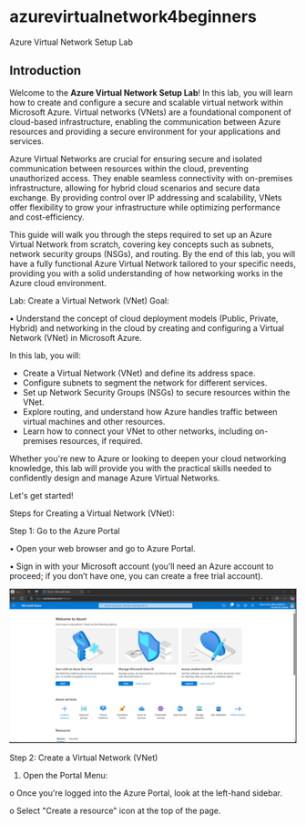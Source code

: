 # azurevirtualnetwork4beginners

Azure Virtual Network Setup Lab

## Introduction

Welcome to the **Azure Virtual Network Setup Lab**! In this lab, you will learn how to create and configure a secure and scalable virtual network within Microsoft Azure. Virtual networks (VNets) are a foundational component of cloud-based infrastructure, enabling the communication between Azure resources and providing a secure environment for your applications and services.

Azure Virtual Networks are crucial for ensuring secure and isolated communication between resources within the cloud, preventing unauthorized access. They enable seamless connectivity with on-premises infrastructure, allowing for hybrid cloud scenarios and secure data exchange. By providing control over IP addressing and scalability, VNets offer flexibility to grow your infrastructure while optimizing performance and cost-efficiency.

This guide will walk you through the steps required to set up an Azure Virtual Network from scratch, covering key concepts such as subnets, network security groups (NSGs), and routing. By the end of this lab, you will have a fully functional Azure Virtual Network tailored to your specific needs, providing you with a solid understanding of how networking works in the Azure cloud environment.

Lab: Create a Virtual Network (VNet)
Goal:

•	Understand the concept of cloud deployment models (Public, Private, Hybrid) and networking in the cloud by creating and configuring a Virtual Network (VNet) in Microsoft Azure.

In this lab, you will:

- Create a Virtual Network (VNet) and define its address space.
- Configure subnets to segment the network for different services.
- Set up Network Security Groups (NSGs) to secure resources within the VNet.
- Explore routing, and understand how Azure handles traffic between virtual machines and other resources.
- Learn how to connect your VNet to other networks, including on-premises resources, if required.

Whether you're new to Azure or looking to deepen your cloud networking knowledge, this lab will provide you with the practical skills needed to confidently design and manage Azure Virtual Networks.

Let's get started!

Steps for Creating a Virtual Network (VNet):

Step 1: Go to the Azure Portal

•	Open your web browser and go to Azure Portal.

•	Sign in with your Microsoft account (you’ll need an Azure account to proceed; if you don’t have one, you can create a free trial account).

![Alt text](https://github.com/Kesmondlw79/azurevirtualnetwork4beginners/blob/main/AZ900%20Portal.PNG?raw=true)

Step 2: Create a Virtual Network (VNet)

1.	Open the Portal Menu:
   
o	Once you're logged into the Azure Portal, look at the left-hand sidebar.

o	Select "Create a resource"  icon at the top of the page.




